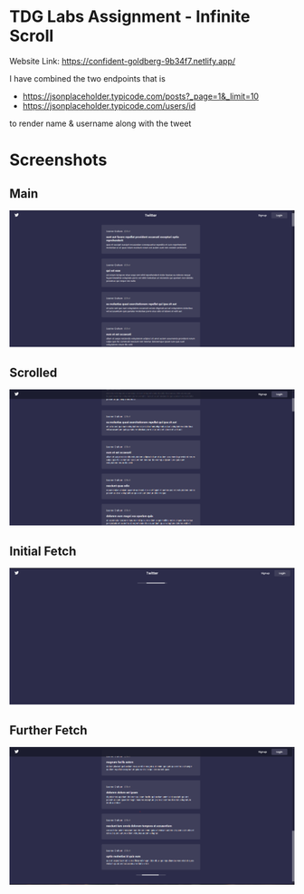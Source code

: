 # TDG Labs Assignment - Infinite Scroll

Website Link: https://confident-goldberg-9b34f7.netlify.app/

I have combined the two endpoints that is

* https://jsonplaceholder.typicode.com/posts?_page=1&_limit=10
* https://jsonplaceholder.typicode.com/users/id

to render name & username along with the tweet

# Screenshots

## Main

![Main](/screenshots/main.png?raw=true "Main")

## Scrolled

![Scrolled](/screenshots/scrolled.png?raw=true "Scrolled")

## Initial Fetch

![Initial Fetch](/screenshots/initial-loading.png?raw=true "Initial Fetch")

## Further Fetch

![Further Fetch](/screenshots/further-fetch.png?raw=true "Further Fetch")
